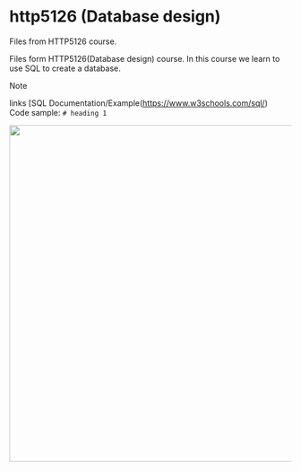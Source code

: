 # http5126 (Database design)
Files from HTTP5126 course.

Files form HTTP5126(Database design) course. In this course we learn to use SQL to create a database. 

>[!Note]
>links  [SQL Documentation/Example(https://www.w3schools.com/sql/)  
>Code sample: ```# heading 1 ```

<img src="[https://web.dev/images/social-wide.jpg](https://upload.wikimedia.org/wikipedia/commons/8/87/Sql_data_base_with_logo.png)" width=600>
